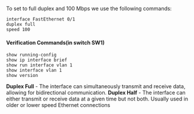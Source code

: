 To set to full duplex and 100 Mbps we use the following commands:
```
interface FastEthernet 0/1
duplex full
speed 100
```

#### Verification Commands(in switch SW1)

```
show running-config
show ip interface brief
show run interface vlan 1
show interface vlan 1
show version
```

**Duplex Full** - The interface can simultaneously transmit and receive data, allowing for bidirectional communication.
**Duplex Half** - The interface can either transmit or receive data at a given time but not both. Usually used in older or lower speed Ethernet connections
